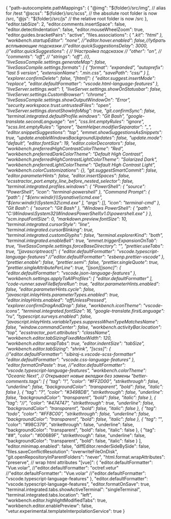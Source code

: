 {
	"path-autocomplete.pathMappings": {
		"@img": "${folder}/src/img", // alias for /test
		"@scss": "${folder}/src/scss", // the absolute root folder is now /src,
		"@js": "${folder}/src/js" // the relative root folder is now /src
	},
	"editor.tabSize": 2,
	"editor.comments.insertSpace": false,
	"editor.detectIndentation": false,
	"editor.mouseWheelZoom": true,
	"editor.guides.bracketPairs": "active",
	"files.associations": {
		"*.kit": "html"
	},
	"workbench.startupEditor": "none",
	//"editor.hover.enabled": false,//!убрать всплывающие подсказки
	//"editor.quickSuggestionsDelay": 3000,
	//"editor.quickSuggestions": { // !Настройка подсказок
	//	"other": "on",
	//	"comments": "off",
	//	"strings": "off",
	//},
	"liveSassCompile.settings.generateMap": false,
	"liveSassCompile.settings.formats": [
		{
			"format": "expanded",
			"autoprefix": "last 5 version",
			"extensionName": ".min.css",
			"savePath": "css/"
		}
	],
	"explorer.confirmDelete": false,
	"[html]": {
		"editor.suggest.insertMode": "replace",
		"editor.defaultFormatter": "vscode.html-language-features"
	},
	"liveServer.settings.wait": 1,
	"liveServer.settings.showOnStatusbar": false,
	"liveServer.settings.CustomBrowser": "chrome",
	"liveSassCompile.settings.showOutputWindowOn": "Error",
	"security.workspace.trust.untrustedFiles": "open",
	"liveServer.settings.donotShowInfoMsg": true,
	"git.confirmSync": false,
	"terminal.integrated.defaultProfile.windows": "Git Bash",
	"google-translate.secondLanguage": "en",
	"css.lint.emptyRules": "ignore",
	"scss.lint.emptyRules": "ignore",
	"bemHelper.modifierSeparator": "_",
	"editor.snippetSuggestions": "top",
	"emmet.showSuggestionsAsSnippets": true,
	"update.enableWindowsBackgroundUpdates": false,
	"update.mode": "default",
	"editor.fontSize": 19,
	"editor.colorDecorators": false,
	"workbench.preferredHighContrastColorTheme": "Red",
	"workbench.preferredDarkColorTheme": "Default High Contrast",
	"workbench.preferredHighContrastLightColorTheme": "Solarized Dark",
	"workbench.preferredLightColorTheme": "Default High Contrast Light",
	"workbench.colorCustomizations": {},
	"git.suggestSmartCommit": false,
	"editor.parameterHints": false,
	"editor.insertSpaces": false,
	"ecsstractor_port.empty_line_before_nested_selector": false,
	"terminal.integrated.profiles.windows": {
		"PowerShell": {
			"source": "PowerShell",
			"icon": "terminal-powershell"
		},
		"Command Prompt": {
			"path": [
				"${env:windir}\\Sysnative\\cmd.exe",
				"${env:windir}\\System32\\cmd.exe"
			],
			"args": [],
			"icon": "terminal-cmd"
		},
		"Git Bash": {
			"source": "Git Bash"
		},
		"Windows PowerShell": {
			"path": "C:\\Windows\\System32\\WindowsPowerShell\\v1.0\\powershell.exe"
		}
	},
	"scm.inputFontSize": 0,
	"markdown.preview.fontSize": 10,
	"terminal.integrated.cursorStyle": "line",
	"terminal.integrated.cursorBlinking": true,
	"terminal.integrated.customGlyphs": false,
	"terminal.explorerKind": "both",
	"terminal.integrated.enableBell": true,
	"emmet.triggerExpansionOnTab": true,
	"liveSassCompile.settings.forceBaseDirectory": "",
	"prettier.useTabs": true,
	"[javascriptreact]": {
		"editor.defaultFormatter": "vscode.typescript-language-features"
		//"editor.defaultFormatter": "esbenp.prettier-vscode"
	},
	"prettier.enable": false,
	"prettier.semi": false,
	"prettier.singleQuote": true,
	"prettier.singleAttributePerLine": true,
	"[json][jsonc]": {
		"editor.defaultFormatter": "vscode.json-language-features"
	},
	"workbench.settings.applyToAllProfiles": [
		"editor.defaultFormatter"
	],
	"code-runner.saveFileBeforeRun": true,
	"editor.parameterHints.enabled": false,
	"editor.parameterHints.cycle": false,
	"javascript.inlayHints.parameterTypes.enabled": true,
	"editor.inlayHints.enabled": "offUnlessPressed",
	"explorer.confirmDragAndDrop": false,
	"workbench.iconTheme": "vscode-icons",
	"terminal.integrated.fontSize": 16,
	"google-translate.firstLanguage": "ru",
	"typescript.surveys.enabled": false,
	"javascript.inlayHints.variableTypes.suppressWhenTypeMatchesName": false,
	"window.commandCenter": false,
	"workbench.activityBar.location": "top",
	"ecsstractor_port.attributes": "className",
	"workbench.editor.tabSizingFixedMaxWidth": 120,
	"workbench.editor.wrapTabs": true,
	"editor.indentSize": "tabSize",
	"workbench.editor.tabSizing": "shrink",
	"[scss]": {
		//"editor.defaultFormatter": "sibiraj-s.vscode-scss-formatter"
		"editor.defaultFormatter": "vscode.css-language-features"
	},
	"editor.formatOnPaste": true,
	//"editor.defaultFormatter": "vscode.typescript-language-features",
	"workbench.colorTheme": "Oceanic Next", // Открывает новые вкладки без замены
	"better-comments.tags": [
		{
			"tag": "!",
			"color": "#FF2D00",
			"strikethrough": false,
			"underline": false,
			"backgroundColor": "transparent",
			"bold": false,
			"italic": false
		},
		{
			"tag": "?",
			"color": "#3498DB",
			"strikethrough": false,
			"underline": false,
			"backgroundColor": "transparent",
			"bold": false,
			"italic": false
		},
		{
			"tag": "//",
			"color": "#474747",
			"strikethrough": true,
			"underline": false,
			"backgroundColor": "transparent",
			"bold": false,
			"italic": false
		},
		{
			"tag": "todo",
			"color": "#FF8C00",
			"strikethrough": false,
			"underline": false,
			"backgroundColor": "transparent",
			"bold": false,
			"italic": false
		},
		{
			"tag": "*",
			"color": "#98C379",
			"strikethrough": false,
			"underline": false,
			"backgroundColor": "transparent",
			"bold": false,
			"italic": false
		},
		{
			"tag": "##",
			"color": "#00689F",
			"strikethrough": false,
			"underline": false,
			"backgroundColor": "transparent",
			"bold": false,
			"italic": false
		}
	],
	"editor.minimap.enabled": false,
	"diffEditor.renderSideBySide": false,
	"files.saveConflictResolution": "overwriteFileOnDisk",
	"git.openRepositoryInParentFolders": "never",
	"html.format.wrapAttributes": "preserve", // wrap html attributes
	"[vue]": {
		"editor.defaultFormatter": "Vue.volar",
		//"editor.defaultFormatter": "octref.vetur"
		//"editor.defaultFormatter": "Vue.volar"
		//"editor.defaultFormatter": "vscode.typescript-language-features"
	},
	"editor.defaultFormatter": "vscode.typescript-language-features",
	"editor.formatOnSave": true,
	"terminal.integrated.tabs.showActiveTerminal": "singleTerminal",
	"terminal.integrated.tabs.location": "left",
	"workbench.editor.highlightModifiedTabs": true,
	"workbench.editor.enablePreview": false,
	"vetur.experimental.templateInterpolationService": true
}
